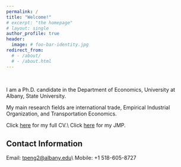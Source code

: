 ```yaml
---
permalink: /
title: "Welcome!"
# excerpt: "the homepage"
# layout: single
author_profile: true
header:
  image: # foo-bar-identity.jpg
redirect_from: 
  # - /about/
  # - /about.html
---
```


<br />

I am a Ph.D. candidate in the Department of Economics, University at Albany, State University.

My main research fields are international trade, Empirical Industrial Organization, and Transportation Economics.

Click [here](/assets/files/cv.pdf) for my full CV.\\
Click [here](/assets/files/jmp.pdf) for my JMP.

## Contact Information

Email: tpeng2@albany.edu\\
Mobile: +1 518-605-8727 
